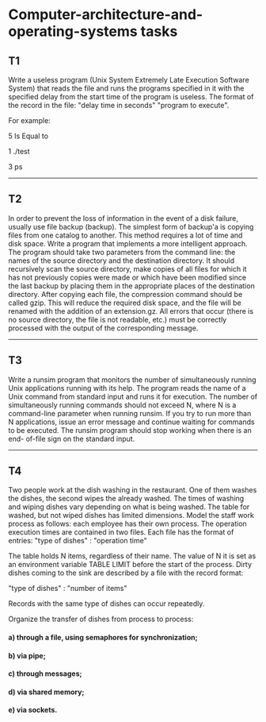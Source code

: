 # Computer-architecture-and-operating-systems tasks


## T1 

Write a useless program (Unix System Extremely Late Execution Software System) that reads the file and runs the programs specified in it
with the specified delay from the start time of the program is useless.
The format of the record in the file: "delay time in seconds" "program to execute".

For example:

5 Is Equal to

1 ./test

3 ps

---

## T2

In order to prevent the loss of information in the event of a disk failure, usually use file backup (backup). The simplest form of backup'a is copying files from one catalog to another. This method requires a lot of time and disk space. Write a program that implements a more intelligent approach. The program should take two parameters from the command line: the names of the source directory and the destination directory. It should recursively scan the source directory, make copies of all files for which it has not previously copies were made or which have been modified since the last backup by placing them in the appropriate places of the destination directory. After copying each file, the compression command should be called gzip. This will reduce the required disk space, and the file will be renamed with the addition of an extension.gz. All errors that occur (there is no source directory, the file is not readable, etc.) must be correctly processed with the output of the corresponding message.

---

## T3

Write a runsim program that monitors the number
of simultaneously running Unix applications running with its
help. The program reads the name of a Unix command from standard input and
runs it for execution. The number of simultaneously running
commands should not exceed N, where N is a command-line parameter when
running runsim. If you try to run more than N applications, issue
an error message and continue waiting for commands
to be executed. The runsim program should stop working when there is an end-
of-file sign on the standard input.

---

## T4

Two people work at the dish washing in the restaurant. One of them washes the dishes, the second wipes the already washed. The times of washing and wiping dishes vary depending on what is being washed. The table for washed, but not wiped dishes has limited dimensions. Model the staff work process as follows: each employee has their own process. The operation execution times are contained in two files. Each file has the format of entries: "type of dishes" : "operation time"

The table holds N items, regardless of their name. The value of N it is set as an environment variable TABLE LIMIT before the start of the process. Dirty dishes coming to the sink are described by a file with the record format:

"type of dishes" : "number of items"

Records with the same type of dishes can occur repeatedly.

Organize the transfer of dishes from process to process:

#### a) through a file, using semaphores for synchronization;

#### b) via pipe;

#### c) through messages;

#### d) via shared memory;

#### e) via sockets.
